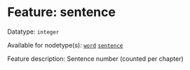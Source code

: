 # Feature: sentence

Datatype: `integer`

Available for nodetype(s): [`word`](wordnodefeatures.md) [`sentence`](sentencenodefeatures.md)

Feature description: Sentence number (counted per chapter)
